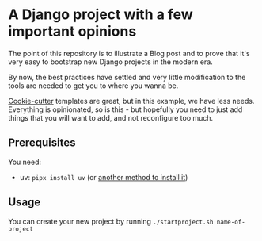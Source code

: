 # A Django project with a few important opinions

The point of this repository is to illustrate a Blog post and to prove that it's very easy to bootstrap new Django projects in the modern era.

By now, the best practices have settled and very little modification to the tools are needed to get you to where you wanna be.

[Cookie-cutter](https://www.cookiecutter.io/) templates are great, but in this example, we have less needs. Everything is opinionated, so is this - but hopefully you need to just add things that you will want to add, and not reconfigure too much.

## Prerequisites

You need:

* uv: `pipx install uv` (or [another method to install it](https://docs.astral.sh/uv/getting-started/installation/))

## Usage

You can create your new project by running `./startproject.sh name-of-project`
